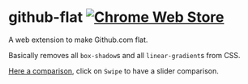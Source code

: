 # github-flat [![Chrome Web Store](https://img.shields.io/chrome-web-store/v/nmlemdpbgmhkclpkgjanjcpnkfjfnlcd.svg)](https://chrome.google.com/webstore/detail/github-flat/nmlemdpbgmhkclpkgjanjcpnkfjfnlcd)

A web extension to make Github.com flat.

Basically removes all `box-shadow`s and all `linear-gradient`s from CSS.

[Here a comparison](https://github.com/Naramsim/github-flat/commit/04470a1f06b30b09659ca845b0cc2d6c3e818fdb), click on `Swipe` to have a slider comparison.
